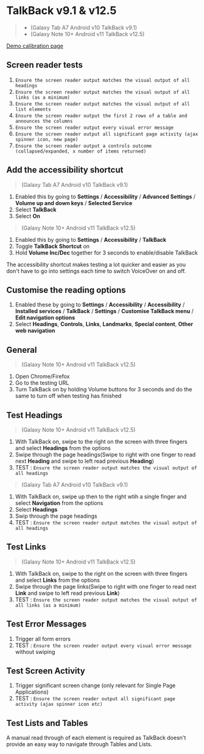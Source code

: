# TalkBack v9.1 & v12.5
>- (Galaxy Tab A7 Android v10 TalkBack v9.1)
>- (Galaxy Note 10+ Android v11 TalkBack v12.5)

<a href="https://govau.github.io/accessibility/">Demo calibration page</a>

## Screen reader tests
1. `Ensure the screen reader output matches the visual output of all headings`
1. `Ensure the screen reader output matches the visual output of all links (as a minimum)`
1. `Ensure the screen reader output matches the visual output of all list elements`
1. `Ensure the screen reader output the first 2 rows of a table and announces the columns`
1. `Ensure the screen reader output every visual error message`
1. `Ensure the screen reader output all significant page activity (ajax spinner icon, new page)`
1. `Ensure the screen reader output a controls outcome (collapsed/expanded, x number of items returned)`

## Add the accessibility shortcut
> (Galaxy Tab A7 Android v10 TalkBack v9.1)
1.	Enabled this by going to **Settings** / **Accessibility** / **Advanced Settings** / **Volume up and down keys** / **Selected Service**
2.	Select **TalkBack**
3.	Select **On**

> (Galaxy Note 10+ Android v11 TalkBack v12.5)
1. Enabled this by going to **Settings** / **Accessibility** / **TalkBack**
2. Toggle **TalkBack Shortcut** on
3. Hold **Volume Inc/Dec** together for 3 seconds to enable/disable TalkBack

The accessibility shortcut makes testing a lot quicker and easier as you don't have to go into settings each time to switch VoiceOver on and off.

## Customise the reading options
1.	Enabled these by going to **Settings** / **Accessibility** / **Accessibility** / **Installed services** / **TalkBack** / **Settings** / **Customise TalkBack menu** / **Edit navigation options**
2.	Select **Headings**, **Controls**, **Links**, **Landmarks**, **Special content**, **Other web navigation**

## General
> (Galaxy Note 10+ Android v11 TalkBack v12.5)
1.	Open Chrome/Firefox
2.	Go to the testing URL
3.	Turn TalkBack on by holding Volume buttons for 3 seconds and do the same to turn off when testing has finished

## Test Headings
> (Galaxy Note 10+ Android v11 TalkBack v12.5)
1.	With TalkBack on, swipe to the right on the screen with three fingers and select **Headings** from the options
2.	Swipe through the page headings(Swipe to right with one finger to read next **Heading** and swipe to left read previous **Heading**)
3.	TEST : `Ensure the screen reader output matches the visual output of all headings`

> (Galaxy Tab A7 Android v10 TalkBack v9.1)
1.	With TalkBack on, swipe up then to the right wtih a single finger and select **Navigation** from the options
2.	Select **Headings**
3.	Swip through the page headings
3.	TEST : `Ensure the screen reader output matches the visual output of all headings`

## Test Links
> (Galaxy Note 10+ Android v11 TalkBack v12.5)
1.	With TalkBack on, swipe to the right on the screen with three fingers and select **Links** from the options
2.	Swipe through the page links(Swipe to right with one finger to read next **Link** and swipe to left read previous **Link**)
3.	TEST : `Ensure the screen reader output matches the visual output of all links (as a minimum)`

## Test Error Messages
1. Trigger all form errors
2. TEST : `Ensure the screen reader output every visual error message` without swiping

## Test Screen Activity
1. Trigger significant screen change (only relevant for Single Page Applications)
2. TEST : `Ensure the screen reader output all significant page activity (ajax spinner icon etc)`

## Test Lists and Tables
A manual read through of each element is required as TalkBack doesn't provide an easy way to navigate through Tables and Lists. 

